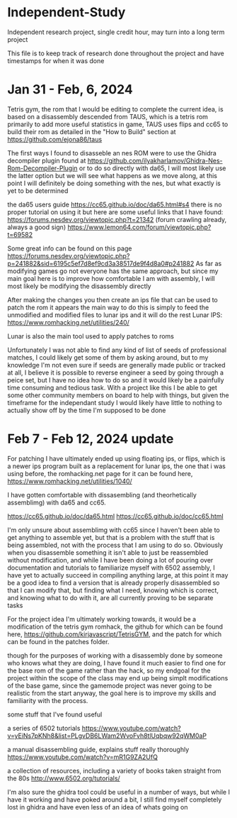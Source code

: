 # Independent-Study
Independent research project, single credit hour, may turn into a long term project

This file is to keep track of research done throughout the project and have timestamps for when it was done

# Jan 31 - Feb, 6, 2024

Tetris gym, the rom that I would be editing to complete the current idea, is based on a disassembly descended from TAUS, which is a tetris rom 
primarily to add more useful statistics in game, TAUS uses flips and cc65 to build their rom as detailed in the "How to Build" section
at https://github.com/ejona86/taus

The first ways I found to disasseble an nes ROM were to use the Ghidra decompiler plugin found at https://github.com/ilyakharlamov/Ghidra-Nes-Rom-Decompiler-Plugin
or to do so directly with da65, I will most likely use the latter option but we will see what happens as we move along, at this point I 
will definitely be doing something with the nes, but what exactly is yet to be determined

the da65 users guide https://cc65.github.io/doc/da65.html#s4
there is no proper tutorial on using it but here are some useful links that I have found:
https://forums.nesdev.org/viewtopic.php?t=21342 (forum crawling already, always a good sign)
https://www.lemon64.com/forum/viewtopic.php?t=69582

Some great info can be found on this page https://forums.nesdev.org/viewtopic.php?p=241882&sid=6195c5ef7d8ef9cd3a38517de9f4d8a0#p241882
As far as modifying games go not everyone has the same approach, but since my main goal here is to improve how comfortable I am with assembly,
I will most likely be modifying the disassembly directly

After making the changes you then create an ips file that can be used to patch the rom
it appears the main way to do this is simply to feed the unmodified and modified files to lunar ips and it will do the rest
Lunar IPS: https://www.romhacking.net/utilities/240/

Lunar is also the main tool used to apply patches to roms

Unfortunately I was not able to find any kind of list of seeds of professional matches, I could likely get some of them by asking around,
but to my knowledge I'm not even sure if seeds are generally made public or tracked at all, I believe it is possible to reverse engineer 
a seed by going through a peice set, but I have no idea how to do so and it would likely be a painfully time consuming and tedious task. 
With a project like this I be able to get some other community members on board to help with things, but given the timeframe for the 
independant study I would likely have little to nothing to actually show off by the time I'm supposed to be done

# Feb 7 - Feb 12, 2024 update

For patching I have ultimately ended up using floating ips, or flips, which is a newer ips program built as a replacement for 
lunar ips, the one that i was using before, the romhacking.net page for it can be found here, https://www.romhacking.net/utilities/1040/

I have gotten comfortable with dissasembling (and theorhetically assemblimg) with da65 and cc65.

https://cc65.github.io/doc/da65.html
https://cc65.github.io/doc/cc65.html

I'm only unsure about assemblimg with cc65 since I haven't been able to get anything to assemble yet, but that is a problem with
the stuff that is being assembled, not with the process that I am using to do so. Obviously when you disassemble something it 
isn't able to just be reassembled without modification, and while I have been doing a lot of pouring over documentation and 
tutorials to familiarize myself with 6502 assembly, I have yet to actually succeed in compiling anything large, at this point it may
be a good idea to find a version that is already properly disassembled so that I can modify that, but finding what I need, 
knowing which is correct, and knowing what to do with it, are all currently proving to be separate tasks

For the project idea I'm ultimately working towards, it would be a modification of the tetris gym romhack, the github for which
can be found here, https://github.com/kirjavascript/TetrisGYM, and the patch for which can be found in the patches folder.

though for the purposes of working with a disassembly done by someone who knows what they are doing, I have found it much 
easier to find one for the base rom of the game rather than the hack, so my endgoal for the project within the scope of the 
class may end up being simplt modifications of the base game, since the gamemode project was never going to be realistic from 
the start anyway, the goal here is to improve my skills and familiarity with the process.

some stuff that I've found useful

a series of 6502 tutorials
https://www.youtube.com/watch?v=yEiNs7pKNh8&list=PLgvDB6LWam2WvoFvh8tlUqbqw92qWM0aP

a manual disassembling guide, explains stuff really thoroughly
https://www.youtube.com/watch?v=mR1G9ZA2UfQ

a collection of resources, including a variety of books taken straight from the 80s
http://www.6502.org/tutorials/

I'm also sure the ghidra tool could be useful in a number of ways, but while I have it working and have poked around a bit,
I still find myself completely lost in ghidra and have even less of an idea of whats going on


